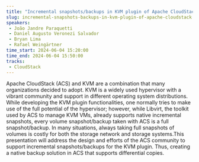 ```yaml
---
title: "Incremental snapshots/backups in KVM plugin of Apache CloudStack"
slug: incremental-snapshots-backups-in-kvm-plugin-of-apache-cloudstack
speakers:
 - João Jandre Paraquetti
 - Daniel Augusto Veronezi Salvador
 - Bryan Lima
 - Rafael Weingärtner
time_start: 2024-06-04 15:20:00
time_end: 2024-06-04 15:50:00
tracks:
 - CloudStack
---
```


Apache CloudStack (ACS) and KVM are a combination that many organizations decided to adopt. KVM is a widely used hypervisor with a vibrant community and support in different operating system distributions. While developing the KVM plugin functionalities, one normally tries to make use of the full potential of the hypervisor; however, while Libvirt, the toolkit used by ACS to manage KVM VMs, already supports native incremental snapshots, every volume snapshot/backup taken with ACS is a full snapshot/backup. In many situations, always taking full snapshots of volumes is costly for both the storage network and storage systems.This presentation will address the design and efforts of the ACS community to support incremental snapshots/backups for the KVM plugin. Thus, creating a native backup solution in ACS that supports differential copies.